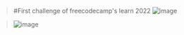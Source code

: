 >#First challenge of freecodecamp's learn 2022 
>![image](https://github.com/user-attachments/assets/c804ce80-c4c6-4a52-be9c-7a47a8f6e7cc)

>![image](https://github.com/user-attachments/assets/a6d8256c-7576-4f66-9487-a0f85e571e0e)

